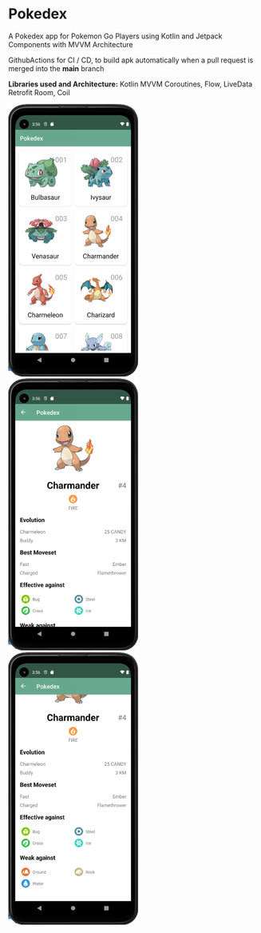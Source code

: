# Pokedex
A Pokedex app for Pokemon Go Players using Kotlin and Jetpack Components with MVVM Architecture

GithubActions for CI / CD, to build apk automatically when a pull request is merged into the **main** branch

**Libraries used and Architecture:**
Kotlin
MVVM
Coroutines, Flow, LiveData
Retrofit
Room,
Coil


<img src="/images/Pokedex_List.png" width="260">


<img src="/images/Charander_Top.png" width="260">


<img src="/images/Charmander_Bottom.png" width="260">
